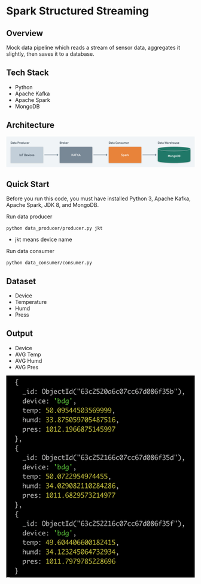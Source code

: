 # Spark Structured Streaming

## Overview
Mock data pipeline which reads a stream of sensor data, aggregates it slightly, then saves it to a database.

## Tech Stack
* Python
* Apache Kafka
* Apache Spark
* MongoDB

## Architecture
![diagram](img/diagram.png)

## Quick Start
Before you run this code, you must have installed Python 3, Apache Kafka, Apache Spark, JDK 8, and MongoDB.

Run data producer
```
python data_producer/producer.py jkt
```
* jkt means device name

Run data consumer
```
python data_consumer/consumer.py
```

## Dataset
- Device
- Temperature
- Humd
- Press

## Output
* Device
* AVG Temp
* AVG Humd
* AVG Pres

![output](img/output.png)
